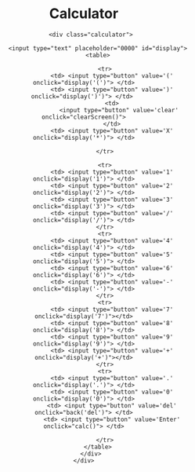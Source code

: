 <html>
<head>
    <title>calculator</title>
</head>
<style>
    .calculator {
        border: 5px solid black;
        background-color: skyblue;
        display: inline-block;
        width: 500px;
        height: 550px;
    }

    table {
        table-align: center;
        border: 10px solid black;
        margin: 5px;
    }

    input {
        margin: 5px;
        border: 10px solid black;
        height: 90px;
        width: 490px;
        font-size: 30px;
    }

        input[type=button] {
            border-radius: 10px;
            font-size: 30px;
            width: 104px;
            height: 60px;
            cursor: pointer;
        }
</style>


<body>
    <div class="container" align="center">
        <h1>Calculator</h1>


        <div class="calculator">

            <input type="text" placeholder="0000" id="display">
            <table>

                <tr>
                    <td> <input type="button" value='(' onclick="display('(')"> </td>
                    <td> <input type="button" value=')' onclick="display(')')"> </td> 
                    <td>
                        <input type="button" value='clear' onclick="clearScreen()">
                    </td>
                    <td> <input type="button" value='X' onclick="display('*')"> </td>

                </tr>

                <tr>
                    <td> <input type="button" value='1' onclick="display('1')"> </td>
                    <td> <input type="button" value='2' onclick="display('2')"> </td>
                    <td> <input type="button" value='3' onclick="display('3')"> </td>
                    <td> <input type="button" value='/' onclick="display('/')"> </td>
                </tr>
                <tr>
                    <td> <input type="button" value='4' onclick="display('4')"> </td>
                    <td> <input type="button" value='5' onclick="display('5')"> </td>
                    <td> <input type="button" value='6' onclick="display('6')"> </td>
                    <td> <input type="button" value='-' onclick="display('-')"> </td>
                </tr>
                <tr>
                    <td> <input type="button" value='7' onclick="display('7')"></td>
                    <td> <input type="button" value='8' onclick="display('8')"> </td>
                    <td> <input type="button" value='9' onclick="display('9')"> </td>
                    <td> <input type="button" value='+' onclick="display('+')"></td>
                </tr>
                <tr>
                    <td> <input type="button" value='.' onclick="display('.')"> </td>
                    <td> <input type="button" value='0' onclick="display('0')"> </td>
                    <td> <input type="button" value='del' onclick="back('del')"> </td>
                    <td> <input type="button" value='Enter' onclick="calc()"> </td>

                </tr>
            </table>
        </div>
    </div>
</body>
<script type="text/javascript">
function clearScreen()
{
    document.getElementById("display").value = null;
}
 

function display(value) {
   document.getElementById("display").value += value;
}
 

function calc()
{
 try{
    document.getElementById("display").value=eval(document.getElementById("display").value);
}
catch(exception)
{
 document.getElementById("display").value = "Error";
}
}
function back()
{
document.getElementById("display").value =document.getElementById("display").value.slice(0,-1);
}

</script>
</html>
